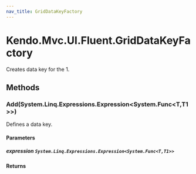 ```yaml
---
nav_title: GridDataKeyFactory
---
```


# Kendo.Mvc.UI.Fluent.GridDataKeyFactory
Creates data key for the 1.




## Methods


### Add(System.Linq.Expressions.Expression\<System.Func\<T,T1\>\>)
Defines a data key.


#### Parameters

##### expression `System.Linq.Expressions.Expression<System.Func<T,T1>>`




#### Returns





